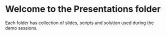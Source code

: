 # Welcome to the Presentations folder

Each folder has collection of slides, scripts and solution used during the demo sessions.
